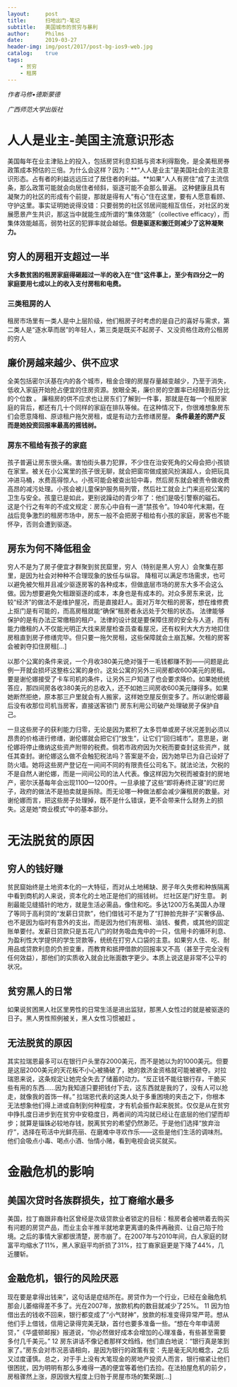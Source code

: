 ```yaml
---
layout:     post
title:      扫地出门-笔记
subtitle:   美国城市的贫穷与暴利
author:     Philms
date:       2019-03-27
header-img: img/post/2017/post-bg-ios9-web.jpg
catalog: 	true
tags:
    - 贫穷
    - 租房
---
```

_作者马修•德斯蒙德_

_广西师范大学出版社_

# 人人是业主-美国主流意识形态

美国每年在业主津贴上的投入，包括房贷利息扣抵与资本利得豁免，是全美租房券政策成本预估的三倍。为什么会这样？因为：**“人人是业主”是美国社会的主流意识形态。占有者的利益远远压过了居住者的利益。**如果“人人有房住”成了主流信条，那么政策可能就会向居住者倾斜，驱逐可能不会那么普遍。 
这种健康且具有凝聚力的社区的形成有个前提，那就是得有人“有心”住在这里，要有人愿意看顾、守护这里。事实证明她说得没错：只要弱势的社区邻居间能相互信任，对社区的发展愿景产生共识，那这当中就能生成所谓的“集体效能”（collective efficacy），而集体效能越高，弱势社区的犯罪率就会越低。**但是驱逐和搬迁则减少了这种凝聚力。**

## 穷人的房租开支超过一半

**大多数贫困的租房家庭得砸超过一半的收入在“住”这件事上，至少有四分之一的家庭要用七成以上的收入支付房租和电费。** 

### 三类租房的人

租房市场里有一类人是中上层阶级，他们租房子时考虑的是自己的喜好与需求，第二类人是“逐水草而居”的年轻人，第三类是既买不起房子、又没资格住政府公租房的穷人 

## 廉价房越来越少、供不应求

全美包括密尔沃基在内的各个城市，租金合理的房屋存量越变越少，乃至于消失，低收入家庭开始抢占便宜的住房资源。放眼全美，廉价房的空置率已经降到百分比的个位数 。
廉租房的供不应求也让房东们了解到一件事，那就是在每一个租房家庭的背后，都还有几十个同样的家庭在排队等候。在这种情况下，你很难想象房东们会愿意降租、原谅租户拖欠房租，或是有动力去修缮房屋。 
**条件最差的房产反而是她投资回报率最高的摇钱树。**

### 房东不租给有孩子的家庭 

孩子普遍让房东很头痛。害怕街头暴力犯罪，不少住在治安死角的父母会把小孩锁在家里。被关在小公寓里的孩子很无聊，就会把窗帘做成披风扮演超人，会把玩具冲进马桶，水费高得惊人。小孩可能会被查出铅中毒，然后房东就会被责令做收费高昂的减污处理。小孩会被儿童保护服务局列管，然后社工就会上门来巡视公寓的卫生与安全。孩童已是如此，更别说躁动的青少年了：他们是吸引警察的磁石。 这是个行之有年的不成文规定：房东心中自有一道“禁孩令”。1940年代末期，在战后竞争激烈的租房市场中，房东一般不会把房子租给有小孩的家庭，房客也不能怀孕，否则会遭到驱逐。

## 房东为何不降低租金

穷人不是为了房子便宜才群聚到贫民窟里，穷人（特别是黑人穷人）会聚集在那里，是因为社会对种种不合理现象的放任与纵容。 降租可以满足市场需求，也可以避免被欠租并且减少驱逐房客的各种成本，但做底层市场的房东大多不会这么做。因为想要避免欠租跟驱逐的成本，本身也是有成本的。对众多房东来说，比较“经济”的做法不是维护屋况，而是直接赶人。面对万年欠租的房客，想在维修费上抠门是有可能的，而高房租就能“确保”租房者永远处于欠租的状态。 法律能够保护的是有办法正常缴租的租户。法律的设计就是要保障住房的安全与人道，而有能力缴租的人不仅能光明正大找来房屋检查员查看屋况，还有权利大大方方地扣住房租直到房子修缮完毕。但只要一拖欠房租，这些保障就会土崩瓦解。欠租的房客会被剥夺扣住房租[…] 

以那个公寓的条件来说，一个月收380美元绝对强于一毛钱都赚不到——问题是此例一开就会损坏这整栋公寓的身价。这处公寓的另外三间房都收600美元的房租。要是谢伦娜接受了卡车司机的条件，让另外三户知道了也会要求降价。如果她统统答应，那四间房各收380美元的总收入，还不如她三间房收600美元赚得多。如果她断然拒绝，原本那三户里就会有人搬家，这样她空屋反倒变多了。所以谢伦娜最后没有收那位司机当房客，直接送客锁门 
房东利用公司破产处理破房子保护自己。

一旦这些房子的获利能力归零，无论是因为累积了太多罚单或房子状况差到必须以昂贵的价格进行修缮，谢伦娜就会把它们“放生”，让它们“回归城市”。意思是，谢伦娜将停止缴纳这些资产附带的税费。倘若市政府因为欠税而要查封这些资产，就任其查封。谢伦娜这么做不会触犯税法吗？答案是不会，因为她早已为自己设好了防火墙。她将这些房产登记在一间间不同的有限责任公司名下。就法论法，欠税的不是自然人谢伦娜，而是一间间公司的法人代表。像这样因为欠税而被查封的房地产，密尔沃基每年会出现1100—1200件。一旦承接了这些“即将寿终正寝”的烂房子，政府的做法不是拍卖就是拆除。而无论哪一种做法都会减少廉租房的数量。对谢伦娜而言，把这些房子处理掉，既不是什么错误，更不会带来什么财务上的损失。这是她“商业模式”中的基本部分。

# 无法脱贫的原因

## 穷人的钱好赚

贫民窟始终是土地资本化的一大特征，而对从土地稀缺、房子年久失修和种族隔离中看到商机的人来说，资本化的土地正是他们的摇钱树。 
烂社区是门好生意。 剥削最能见缝插针的地方，就是生活必需品，像住和吃。多达1200万名美国人办理了等同于高利贷的“发薪日贷款”，他们借钱可不是为了“打肿脸充胖子”买奢侈品、也不是因为临时有意外的支出，而是因为他们有房租、油钱、餐费，或其他的固定账单要付。发薪日贷款只是五花八门的财务吸血鬼中的一只，信用卡的循环利息、为盈利性大学提供的学生贷款等，统统在打穷人口袋的主意。如果穷人住、吃、耐用品或贷款利息的负担变重，而教育和抵押借款的回报率又不高（甚至于完全没有任何效益），那他们的实质收入就会比账面数字更少。本质上说这是非常不公平的状况。 

## 贫穷黑人的日常 

如果说贫困黑人社区里男性的日常生活是进出监狱，那黑人女性过的就是被驱逐的日子。黑人男性照例被关，黑人女性习惯被赶 。

## 无法脱贫的原因

其实拉瑞恩最多可以在银行户头里存2000美元，而不是她以为的1000美元。但要是这层2000美元的天花板不小心被捅破了，她的救济金资格就可能被褫夺。对拉瑞恩来说，这条规定让她完全失去了储蓄的动力。“反正钱不能往银行存，干脆买些有用的东西……因为我知道只要把钱付下去，这东西就是我的了，没有人可以抢走，就像我的首饰一样。” 
拉瑞恩代表的这类人处于多重困境的夹击之下，你根本无法想象他们得上进或自制到何种程度，才有机会振作起来脱贫。仅仅是从在贫穷中挣扎度日进步到在贫穷中安稳度日，两者间的鸿沟就已经让在底层的他们望而却步；就算是锱铢必较地存钱，脱离贫穷的希望仍然渺茫。于是他们选择“放弃治疗”，选择在苟活中光鲜亮丽、在磨难中寻欢作乐——这些是他们生活的调味剂。他们会吸点小毒、喝点小酒、怡情小赌，看到电视会说买就买。

# 金融危机的影响

## 美国次贷时各族群损失，拉丁裔缩水最多 

美国，拉丁裔跟非裔社区曾经是次级贷款业者锁定的目标：租房者会被哄着去购买有问题的房贷产品，而业主会半推半就地拿更离谱的条件再融资、让自己陷于险境。之后的事情大家都很清楚，房市崩了。在2007年与2010年间，白人家庭的财富平均缩水了11%，黑人家庭平均折损了31%，拉丁裔家庭更是下降了44%，几近腰斩。

## 金融危机，银行的风险厌恶

现在要是拿得出钱来”，这句话是症结所在。房贷作为一个行业，已经在金融危机那会儿萎缩得差不多了。光在2007年，放款机构的数目就减少了25%。 11 因为怕借出去的钱收不回来，银行都变成了“小气财神”，放款的标准变得异常严苛。想从他们手上借钱，信用记录得完美无缺，首付也要多准备一些。“想在今年申请房贷，”《华盛顿邮报》报道说，“你必然做好成本会增加的心理准备，有些甚至需要多付几千美元。” 12 房东讲话不像记者那样文绉绉，他们直白地说：“银行真是笨到家了。”房东会对市况恶语相向，是因为银行的政策有变：先是毫无风险概念，之后又过度谨慎。总之，对于手上没有大笔现金的房地产投资人而言，银行缩紧让他们很困扰，因为明明有那么多难得一遇的便宜等着他们去捡。在法拍屋危机的前夕，房租骤然上涨，原因很大程度上归咎于房屋市场的繁荣跟[…] 